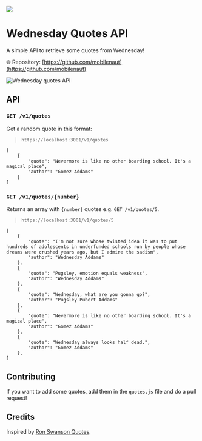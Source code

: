 ![](wednesday-quotes_header.png)

# Wednesday Quotes API

A simple API to retrieve some quotes from Wednesday!

:globe_with_meridians: Repository: [https://github.com/mobilenaut](https://github.com/mobilenaut)

![Wednesday quotes API](ezgif-5-8c1ed61b34.gif)

## API

### `GET /v1/quotes`

Get a random quote in this format:

> `https://localhost:3001/v1/quotes`

    [
    	{
    		"quote": "Nevermore is like no other boarding school. It's a magical place",
    		"author": "Gomez Addams"
    	}
    ]

### `GET /v1/quotes/{number}`

Returns an array with `{number}` quotes e.g. `GET /v1/quotes/5`.

> `https://localhost:3001/v1/quotes/5`

    [
    	{
    		"quote": "I'm not sure whose twisted idea it was to put hundreds of adolescents in underfunded schools run by people whose dreams were crushed years ago, but I admire the sadism",
    		"author": "Wednesday Addams"
    	},
    	{
    		"quote": "Pugsley, emotion equals weakness",
    		"author": "Wednesday Addams"
    	},
    	{
    		"quote": "Wednesday, what are you gonna go?",
    		"author": "Pugsley Pubert Addams"
    	},
    	{
    		"quote": "Nevermore is like no other boarding school. It's a magical place",
    		"author": "Gomez Addams"
    	},
    	{
    		"quote": "Wednesday always looks half dead.",
    		"author": "Gomez Addams"
    	},
    ]

## Contributing

If you want to add some quotes, add them in the `quotes.js` file and do a pull request!

## Credits

Inspired by [Ron Swanson Quotes](https://github.com/jamesseanwright/ron-swanson-quotes).
